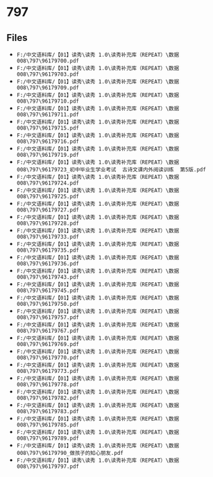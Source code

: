 # 797

## Files

- `F:/中文语料库/【01】读秀\读秀 1.0\读秀补充库（REPEAT）\数据008\797\96179700.pdf`
- `F:/中文语料库/【01】读秀\读秀 1.0\读秀补充库（REPEAT）\数据008\797\96179703.pdf`
- `F:/中文语料库/【01】读秀\读秀 1.0\读秀补充库（REPEAT）\数据008\797\96179709.pdf`
- `F:/中文语料库/【01】读秀\读秀 1.0\读秀补充库（REPEAT）\数据008\797\96179710.pdf`
- `F:/中文语料库/【01】读秀\读秀 1.0\读秀补充库（REPEAT）\数据008\797\96179711.pdf`
- `F:/中文语料库/【01】读秀\读秀 1.0\读秀补充库（REPEAT）\数据008\797\96179715.pdf`
- `F:/中文语料库/【01】读秀\读秀 1.0\读秀补充库（REPEAT）\数据008\797\96179716.pdf`
- `F:/中文语料库/【01】读秀\读秀 1.0\读秀补充库（REPEAT）\数据008\797\96179719.pdf`
- `F:/中文语料库/【01】读秀\读秀 1.0\读秀补充库（REPEAT）\数据008\797\96179723_初中毕业生学业考试  古诗文课内外阅读训练  第5版.pdf`
- `F:/中文语料库/【01】读秀\读秀 1.0\读秀补充库（REPEAT）\数据008\797\96179724.pdf`
- `F:/中文语料库/【01】读秀\读秀 1.0\读秀补充库（REPEAT）\数据008\797\96179725.pdf`
- `F:/中文语料库/【01】读秀\读秀 1.0\读秀补充库（REPEAT）\数据008\797\96179727.pdf`
- `F:/中文语料库/【01】读秀\读秀 1.0\读秀补充库（REPEAT）\数据008\797\96179728.pdf`
- `F:/中文语料库/【01】读秀\读秀 1.0\读秀补充库（REPEAT）\数据008\797\96179733.pdf`
- `F:/中文语料库/【01】读秀\读秀 1.0\读秀补充库（REPEAT）\数据008\797\96179735.pdf`
- `F:/中文语料库/【01】读秀\读秀 1.0\读秀补充库（REPEAT）\数据008\797\96179736.pdf`
- `F:/中文语料库/【01】读秀\读秀 1.0\读秀补充库（REPEAT）\数据008\797\96179743.pdf`
- `F:/中文语料库/【01】读秀\读秀 1.0\读秀补充库（REPEAT）\数据008\797\96179745.pdf`
- `F:/中文语料库/【01】读秀\读秀 1.0\读秀补充库（REPEAT）\数据008\797\96179750.pdf`
- `F:/中文语料库/【01】读秀\读秀 1.0\读秀补充库（REPEAT）\数据008\797\96179757.pdf`
- `F:/中文语料库/【01】读秀\读秀 1.0\读秀补充库（REPEAT）\数据008\797\96179767.pdf`
- `F:/中文语料库/【01】读秀\读秀 1.0\读秀补充库（REPEAT）\数据008\797\96179769.pdf`
- `F:/中文语料库/【01】读秀\读秀 1.0\读秀补充库（REPEAT）\数据008\797\96179770.pdf`
- `F:/中文语料库/【01】读秀\读秀 1.0\读秀补充库（REPEAT）\数据008\797\96179773.pdf`
- `F:/中文语料库/【01】读秀\读秀 1.0\读秀补充库（REPEAT）\数据008\797\96179778.pdf`
- `F:/中文语料库/【01】读秀\读秀 1.0\读秀补充库（REPEAT）\数据008\797\96179782.pdf`
- `F:/中文语料库/【01】读秀\读秀 1.0\读秀补充库（REPEAT）\数据008\797\96179783.pdf`
- `F:/中文语料库/【01】读秀\读秀 1.0\读秀补充库（REPEAT）\数据008\797\96179785.pdf`
- `F:/中文语料库/【01】读秀\读秀 1.0\读秀补充库（REPEAT）\数据008\797\96179789.pdf`
- `F:/中文语料库/【01】读秀\读秀 1.0\读秀补充库（REPEAT）\数据008\797\96179790_做孩子的知心朋友.pdf`
- `F:/中文语料库/【01】读秀\读秀 1.0\读秀补充库（REPEAT）\数据008\797\96179797.pdf`
